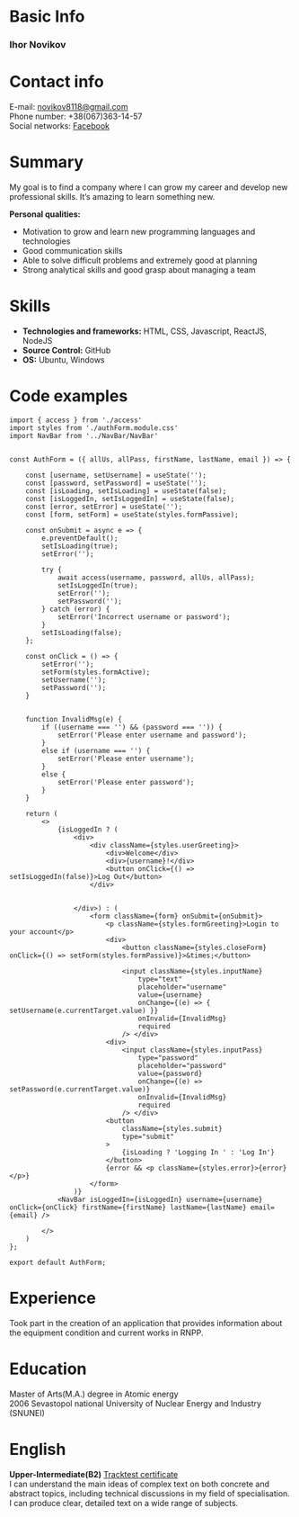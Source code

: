# Basic Info
### Ihor Novikov

# Contact info
E-mail: [novikov8118@gmail.com](novikov8118@gmail.com)  
Phone number: +38(067)363-14-57  
Social networks: [Facebook](https://www.facebook.com/igor.novikov.8118 "Facebook")

# Summary
My goal is to find a company where I can grow my career and develop new professional skills. It’s amazing to learn something new.

**Personal qualities:**
- Motivation to grow and learn new programming languages and technologies
- Good communication skills
- Able to solve difficult problems and extremely good at planning
- Strong analytical skills and good grasp about managing a team

# Skills
- **Technologies and frameworks:** HTML, CSS, Javascript, ReactJS, NodeJS 
- **Source Control:** GitHub
- **OS:** Ubuntu, Windows

# Code examples 
```import React, { useState } from 'react'
import { access } from './access'
import styles from './authForm.module.css'
import NavBar from '../NavBar/NavBar'


const AuthForm = ({ allUs, allPass, firstName, lastName, email }) => {

	const [username, setUsername] = useState('');
	const [password, setPassword] = useState('');
	const [isLoading, setIsLoading] = useState(false);
	const [isLoggedIn, setIsLoggedIn] = useState(false);
	const [error, setError] = useState('');
	const [form, setForm] = useState(styles.formPassive);

	const onSubmit = async e => {
		e.preventDefault();
		setIsLoading(true);
		setError('');

		try {
			await access(username, password, allUs, allPass);
			setIsLoggedIn(true);
			setError('');
			setPassword('');
		} catch (error) {
			setError('Incorrect username or password');
		}
		setIsLoading(false);
	};

	const onClick = () => {
		setError('');
		setForm(styles.formActive);
		setUsername('');
		setPassword('');
	}


	function InvalidMsg(e) {
		if ((username === '') && (password === '')) {
			setError('Please enter username and password');
		}
		else if (username === '') {
			setError('Please enter username');
		}
		else {
			setError('Please enter password');
		}
	}

	return (
		<>
			{isLoggedIn ? ( 	
				<div>
					<div className={styles.userGreeting}>
						<div>Welcome</div>
						<div>{username}!</div>
						<button onClick={() => setIsLoggedIn(false)}>Log Out</button>  
					</div>


				</div>) : (
					<form className={form} onSubmit={onSubmit}>
						<p className={styles.formGreeting}>Login to your account</p>
						<div>
							<button className={styles.closeForm} onClick={() => setForm(styles.formPassive)}>&times;</button>

							<input className={styles.inputName}
								type="text"
								placeholder="username"
								value={username}
								onChange={(e) => { setUsername(e.currentTarget.value) }}
								onInvalid={InvalidMsg}
								required
							/> </div>
						<div>
							<input className={styles.inputPass}
								type="password"
								placeholder="password"
								value={password}
								onChange={(e) => setPassword(e.currentTarget.value)}
								onInvalid={InvalidMsg}
								required
							/> </div>
						<button
							className={styles.submit}
							type="submit"
						>
							{isLoading ? 'Logging In ' : 'Log In'} 
						</button>
						{error && <p className={styles.error}>{error}</p>}
					</form>
				)}
			<NavBar isLoggedIn={isLoggedIn} username={username} onClick={onClick} firstName={firstName} lastName={lastName} email={email} />

		</>
	)
};

export default AuthForm;
```
# Experience 
Took part in the creation of an application that provides information about the equipment condition and current works in RNPP.

# Education
Master of Arts(M.A.) degree in Atomic energy  
2006 Sevastopol national University of Nuclear Energy and Industry (SNUNEI)


# English 
**Upper-Intermediate(B2)** [Tracktest certificate](https://app.tracktest.eu/index.php?share=5dfc9f37867eb4b216575abe6492a5bc6cf1612cf9f0db315484db3f8124)  
I can understand the main ideas of complex text on both concrete and abstract topics, including technical discussions in my field of specialisation. I can produce clear, detailed text on a wide range of subjects. 

